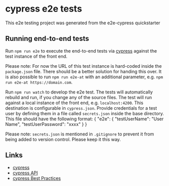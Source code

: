 # cypress e2e tests

This e2e testing project was generated from the e2e-cypress quickstarter

## Running end-to-end tests

Run `npm run e2e` to execute the end-to-end tests via [cypress](http://www.cypress.io) against the test instance of the front end.

Please note: For now the URL of this test instance is hard-coded inside the `package.json` file. There should be a better solution for handing this over. It is also possible to run `npm run e2e-at` with an additional parameter, e.g. `npm run e2e-at https://domain.com`.

Run `npm run watch` to develop the e2e test. The tests will automatically rebuild and run, if you change any of the source files.
The test will run against a local instance of the front end, e.g. `localhost:4200`. This destination is configurable in `cypress.json`. Provide credentials for a test user by defining them in a file called `secrets.json` inside the base directory. This file should have the following format:
  {
    "e2e": {
      "testUserName": "User Name",
      "testUserPassword": "xxxx"
    }
  }

Please note: `secrets.json` is mentioned in `.gitignore` to prevent it from being added to version control. Please keep it this way.

## Links
* [cypress](http://www.cypress.io)
* [cypress API](https://docs.cypress.io/api/introduction/api.html)
* [cypress Best Practices](https://docs.cypress.io/guides/references/best-practices.html)
